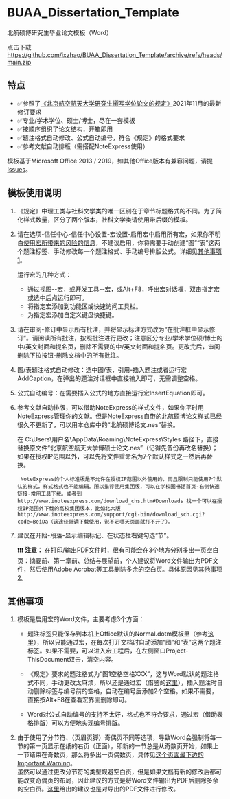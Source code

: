 # BUAA_Dissertation_Template
北航硕博研究生毕业论文模板（Word）

点击下载  https://github.com/ixzhao/BUAA_Dissertation_Template/archive/refs/heads/main.zip


## 特点

- ✅参照了[《北京航空航天大学研究生撰写学位论文的规定》](http://graduate.buaa.edu.cn/info/1039/7831.htm)2021年11月的最新修订要求
- ✅专业/学术学位、硕士/博士，尽在一套模板
- ✅按顺序组织了论文结构，开箱即用
- ✅题注格式自动修改、公式自动编号，符合《规定》的格式要求
- ✅参考文献自动排版（需搭配NoteExpress使用）

模板基于Microsoft Office 2013 / 2019，如其他Office版本有兼容问题，请提[Issues](https://github.com/ixzhao/BUAA_Dissertation_Template/issues/new/choose)。

## 模板使用说明

1. 《规定》中理工类与社科文学类的唯一区别在于章节标题格式的不同。为了简化样式数量，区分了两个版本，社科文学类请使用带后缀的模板。

2. 请在选项-信任中心-信任中心设置-宏设置-启用宏中启用所有宏，如果你不明白[使用宏所带来的风险的信息](https://support.microsoft.com/zh-cn/office/%E5%90%AF%E7%94%A8%E6%88%96%E7%A6%81%E7%94%A8-office-%E6%96%87%E4%BB%B6%E4%B8%AD%E7%9A%84%E5%AE%8F-12b036fd-d140-4e74-b45e-16fed1a7e5c6)，不建议启用，你将需要手动创建“图”“表”这两个题注标签、手动修改每一个题注格式、手动编号排版公式。详细见[其他事项1](#macro)。
  
    运行宏的几种方式：
      - 通过视图--宏，或开发工具--宏，或Alt+F8，呼出宏对话框，双击指定宏或选中后点运行即可。
      - 将指定宏添加到功能区或快速访问工具栏。
      - 为指定宏添加自定义键盘快捷键。
  
3. 请在审阅-修订中显示所有批注，并将显示标注方式改为“在批注框中显示修订”。请阅读所有批注，按照批注进行更改；注意区分专业/学术学位硕/博士的中/英文封面和提名页，删除不需要的中/英文封面和提名页。更改完后，审阅-删除下拉按钮-删除文档中的所有批注。

4. 图/表题注格式自动修改：选中图/表，引用-插入题注或者运行宏AddCaption，在弹出的题注对话框中直接输入即可，无需调整空格。

5. 公式自动编号：在需要插入公式的地方直接运行宏InsertEquation即可。

6. 参考文献自动排版，可以借助NoteExpress的样式文件，如果你平时用NoteExpress管理你的文献。但是NoteExpress自带的北航硕博论文样式已经很久不更新了，可以用本仓库中的“北航硕博论文.nes”替换。  
  
    在 C:\Users\用户名\AppData\Roaming\NoteExpress\Styles 路径下，直接替换原文件“北京航空航天大学博硕士论文.nes”（记得先备份再改名替换）；如果在授权IP范围以外，可以先将文件重命名为7个默认样式之一然后再替换。  

        NoteExpress的个人标准版是不允许在授权IP范围以外使用的，而且限制只能使用7个默认的样式，样式格式也不能编辑。所以推荐使用集团版，可以在学校图书馆首页-右侧快速链接-常用工具下载。或者到 http://www.inoteexpress.com/download_chs.htm#Downloads 找一个可以在授权IP范围外下载的高校集团版本，比如北大版 http://www.inoteexpress.com/support/cgi-bin/download_sch.cgi?code=BeiDa（该途径低调下载使用，说不定哪天页面就打不开了）。
  
7. 建议在开始-段落-显示编辑标记、在状态栏右键勾选“节”。
    
      ❗❗❗ **注意：** 
      在打印/输出PDF文件时，很有可能会在3个地方分别多出一页空白页：摘要前、第一章前、总结与展望前，个人建议将Word文件输出为PDF文件，然后使用Adobe Acrobat等工具删除多余的空白页。具体原因见[其他事项2](#blankpage)。


## 其他事项

1. <span><a name="macro"></a></span>模板是启用宏的Word文件，主要考虑3个方面：
   - 题注标签只能保存到本机上Office默认的Normal.dotm模板里（参考[这里](https://www.msofficeforums.com/word/15715-captions-self-defined.html#2)），所以只能通过宏，在每次打开文档时自动添加“图”和“表”这两个题注标签。如果不需要，可以进入宏工程后，在左侧窗口Project-ThisDocument双击，清空内容。  

   - 《规定》要求的题注格式为“图1空格空格XXX”，这与Word默认的题注格式不同，手动更改太麻烦，所以还是通过宏（借鉴的[这里](http://blog.sina.com.cn/s/blog_51817ae50102w8mz.html)），插入题注时自动删除标签与编号前的空格，自动在编号后添加2个空格。如果不需要，直接按Alt+F8在查看宏界面删除即可。  

   - Word对公式自动编号的支持不太好，格式也不符合要求，通过宏（借助表格排版）可以方便地实现编号排版。
  
2. <span><a name="blankpage"></a></span>由于使用了分节符、（页眉页脚）奇偶页不同等选项，导致Word会强制将每一节的第一页显示在纸的右页（正面），即新的一节总是从奇数页开始，如果上一节结束在奇数页，那么将多出一页偶数页，具体见[这个页面最下边的Important Warning](http://wordfaqs.ssbarnhill.com/BlankPage.htm#True_blank_pages)。  
虽然可以通过更改分节符的类型规避空白页，但是如果文档有新的修改后都可能改变奇偶页的布局，因此建议的方式是将Word文件输出为PDF后删除多余的空白页。[这里](https://answers.microsoft.com/en-us/msoffice/forum/all/word-print-preview-adds-extra-blank-pages/05710a98-838f-4b74-9b7c-e57b8c63eda3)给出的建议也是对导出的PDF文件进行修改。

  

  

















